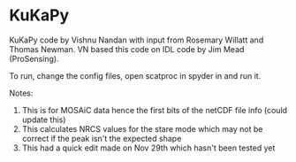 # KuKaPy
KuKaPy code by Vishnu Nandan with input from Rosemary Willatt and Thomas Newman. VN based this code on IDL code by Jim Mead (ProSensing).

To run, change the config files, open scatproc in spyder in and run it.

Notes:
1. This is for MOSAiC data hence the first bits of the netCDF file info (could update this)
2. This calculates NRCS values for the stare mode which may not be correct if the peak isn't the expected shape
3. This had a quick edit made on Nov 29th which hasn't been tested yet
